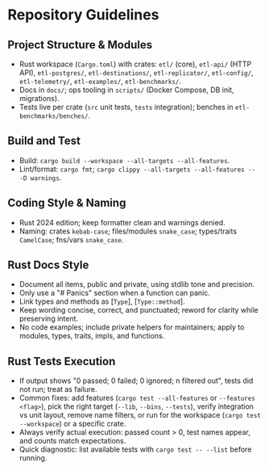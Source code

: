 # Repository Guidelines

## Project Structure & Modules
- Rust workspace (`Cargo.toml`) with crates: `etl/` (core), `etl-api/` (HTTP API), `etl-postgres/`, `etl-destinations/`, `etl-replicator/`, `etl-config/`, `etl-telemetry/`, `etl-examples/`, `etl-benchmarks/`.
- Docs in `docs/`; ops tooling in `scripts/` (Docker Compose, DB init, migrations).
- Tests live per crate (`src` unit tests, `tests` integration); benches in `etl-benchmarks/benches/`.

## Build and Test
- Build: `cargo build --workspace --all-targets --all-features`.
- Lint/format: `cargo fmt`; `cargo clippy --all-targets --all-features -- -D warnings`.

## Coding Style & Naming
- Rust 2024 edition; keep formatter clean and warnings denied.
- Naming: crates `kebab-case`; files/modules `snake_case`; types/traits `CamelCase`; fns/vars `snake_case`.

## Rust Docs Style
- Document all items, public and private, using stdlib tone and precision.
- Only use a "# Panics" section when a function can panic.
- Link types and methods as [`Type`], [`Type::method`].
- Keep wording concise, correct, and punctuated; reword for clarity while preserving intent.
- No code examples; include private helpers for maintainers; apply to modules, types, traits, impls, and functions.

## Rust Tests Execution
- If output shows "0 passed; 0 failed; 0 ignored; n filtered out", tests did not run; treat as failure.
- Common fixes: add features (`cargo test --all-features` or `--features <flag>`), pick the right target (`--lib`, `--bins`, `--tests`), verify integration vs unit layout, remove name filters, or run for the workspace (`cargo test --workspace`) or a specific crate.
- Always verify actual execution: passed count > 0, test names appear, and counts match expectations.
- Quick diagnostic: list available tests with `cargo test -- --list` before running.
